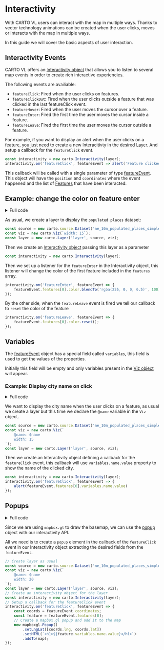 # Interactivity
With CARTO VL users can interact with the map in multiple ways. Thanks to vector technology animations can be created when the user clicks, moves or interacts with the map in multiple ways.

In this guide we will cover the basic aspects of user interaction.


## Interactivity Events

CARTO VL offers an [Interactivity object](https://carto.com/developers/carto-vl/reference/#cartointeractivity) that allows you to listen to several
map events in order to create rich interactive experiencies.

The following events are availiable:

- `featureClick`: Fired when the user clicks on features.
- `featureClickOut`: Fired when the user clicks outside a feature that was clicked in the last featureClick event.
- `featureHover`: Fired when the user moves the cursor over a feature.
- `featureEnter`: Fired the first time the user moves the cursor inside a feature.
- `featureLeave`: Fired the first time the user moves the cursor outside a feature.

For example, if you want to display an alert when the user clicks on a feature, you just need to create a new Interacitivty in the desired [Layer](https://carto.com/developers/carto-vl/reference/#cartolayer). And setup a callback for the `featureClick` event.


```js
const interactivity = new carto.Interactivity(layer);
interactivity.on('featureClick', featureEvent => alert('Feature clicked'));
```

This callback will be called with a single parameter of type [featureEvent](https://carto.com/developers/carto-vl/reference/#featureevent). This object will have the `position` and `coordinates` where the 
event happened and the list of [Features](https://carto.com/developers/carto-vl/reference/#feature) that have been interacted.

## Example: change the color on feature enter

<details>
  <summary>Full code</summary>

  ```html
<!DOCTYPE html>
<html>

<head>
    <title>Change color on feature enter | CARTO</title>
    <meta name="viewport" content="width=device-width, initial-scale=1.0">
    <meta charset="UTF-8">
    <!-- Include CARTO VL JS -->
    <script src="https://cartodb-libs.global.ssl.fastly.net/carto-vl/v0.3.0/carto-vl.js"></script>
    <!-- Include Mapbox GL JS -->
    <script src="https://cartodb-libs.global.ssl.fastly.net/mapbox-gl/v0.45.0-carto1/mapbox-gl.js"></script>
    <!-- Include Mapbox GL CSS -->
    <link href="https://api.tiles.mapbox.com/mapbox-gl-js/v0.45.0/mapbox-gl.css" rel="stylesheet" />
    <style>
        #map {
            position: absolute;
            height: 100%;
            width: 100%;
        }
    </style>
</head>

<body>
    <div id="map"></div>
    <script>
        const map = new mapboxgl.Map({
            container: 'map',
            style: 'https://basemaps.cartocdn.com/gl/voyager-gl-style/style.json',
            center: [-2, 40],
            zoom: 5,
            dragRotate: false
        });

        carto.setDefaultAuth({
            user: 'cartogl',
            apiKey: 'default_public'
        });

        const source = new carto.source.Dataset('ne_10m_populated_places_simple');
        const viz = new carto.Viz(`width: 15`);
        const layer = new carto.Layer('layer', source, viz);

        const interactivity = new carto.Interactivity(layer);
        interactivity.on('featureEnter', featureEvent => {
            featureEvent.features[0].color.blendTo('rgba(255, 0, 0, 0.5)', 100);
        });

        interactivity.on('featureLeave', featureEvent => {
            featureEvent.features[0].color.reset();
        });

        layer.addTo(map);
    </script>
</body>

</html>
```
</details>

As usual, we create a layer to display the `populated places` dataset:

```js
const source = new carto.source.Dataset('ne_10m_populated_places_simple');
const viz = new carto.Viz(`width: 15`);
const layer = new carto.Layer('layer', source, viz);
```

Then we create an [Interactivity object](https://carto.com/developers/carto-vl/reference/#cartointeractivity) passing this layer as a parameter


```js
const interactivity = new carto.Interactivity(layer);
```

Then we set up a listener for the `featureEnter` in the Interactivity object, this listener will change the color of the first
feature included in the `features` array.

```js
interactivity.on('featureEnter', featureEvent => {
    featureEvent.features[0].color.blendTo('rgba(255, 0, 0, 0.5)', 100);
});
```

By the other side, when the `featureLeave` event is fired we tell our callback to `reset` the color of the feature

```js
interactivity.on('featureLeave', featureEvent => {
    featureEvent.features[0].color.reset();
});
```


## Variables

The [featureEvent](https://carto.com/developers/carto-vl/reference/#featureevent) object has a special field called `variables`, this field
is used to get the values of the properties.

Initially this field will be empty and only variables present in the [Viz object](https://carto.com/developers/carto-vl/reference/#vizspec) will appear.

### Example: Display city name on click

<details>
  <summary>Full code</summary>

```html
<!DOCTYPE html>
<html>

<head>
    <title>Variables | CARTO</title>
    <meta name="viewport" content="width=device-width, initial-scale=1.0">
    <meta charset="UTF-8">
    <!-- Include CARTO VL JS -->
    <script src="https://cartodb-libs.global.ssl.fastly.net/carto-vl/v0.3.0/carto-vl.js"></script>
    <!-- Include Mapbox GL JS -->
    <script src="https://cartodb-libs.global.ssl.fastly.net/mapbox-gl/v0.45.0-carto1/mapbox-gl.js"></script>
    <!-- Include Mapbox GL CSS -->
    <link href="https://api.tiles.mapbox.com/mapbox-gl-js/v0.45.0/mapbox-gl.css" rel="stylesheet" />
    <style>
        #map {
            position: absolute;
            height: 100%;
            width: 100%;
        }
    </style>
</head>

<body>
    <div id="map"></div>
    <script>
        const map = new mapboxgl.Map({
            container: 'map',
            style: 'https://basemaps.cartocdn.com/gl/voyager-gl-style/style.json',
            center: [-2, 40],
            zoom: 5,
            dragRotate: false
        });

        carto.setDefaultAuth({
            user: 'cartogl',
            apiKey: 'default_public'
        });

        const source = new carto.source.Dataset('ne_10m_populated_places_simple');
        const viz = new carto.Viz(`
            @name: $name
            width: 15
        `);
        const layer = new carto.Layer('layer', source, viz);

        const interactivity = new carto.Interactivity(layer);
        interactivity.on('featureClick', featureEvent => {
            alert(featureEvent.features[0].variables.name.value)
        });

        layer.addTo(map);
    </script>
</body>

</html>
```
</details>

We want to display the city name when the user clicks on a feature, as usual we create a layer but this time we declare the `@name` variable
in the `Viz` object.

```js
const source = new carto.source.Dataset('ne_10m_populated_places_simple');
const viz = new carto.Viz(`
    @name: $name
    width: 15
`);
const layer = new carto.Layer('layer', source, viz);
```

Then we create an Interactivity object defining a callback for the  `featureClick` event, this callback will use `variables.name.value` property
to show the name of the clicked city.


```js
const interactivity = new carto.Interactivity(layer);
interactivity.on('featureClick', featureEvent => {
    alert(featureEvent.features[0].variables.name.value)
});
```


## Popups

<details>
  <summary>Full code</summary>

```html
<!DOCTYPE html>
<html>

<head>
    <title>Popups | CARTO</title>
    <meta name="viewport" content="width=device-width, initial-scale=1.0">
    <meta charset="UTF-8">
    <!-- Include CARTO VL JS -->
    <script src="https://cartodb-libs.global.ssl.fastly.net/carto-vl/v0.3.0/carto-vl.js"></script>
    <!-- Include Mapbox GL JS -->
    <script src="https://cartodb-libs.global.ssl.fastly.net/mapbox-gl/v0.45.0-carto1/mapbox-gl.js"></script>
    <!-- Include Mapbox GL CSS -->
    <link href="https://api.tiles.mapbox.com/mapbox-gl-js/v0.45.0/mapbox-gl.css" rel="stylesheet" />
    <style>
        #map {
            position: absolute;
            height: 100%;
            width: 100%;
        }
    </style>
</head>

<body>
    <div id="map"></div>
    <script>
        const map = new mapboxgl.Map({
            container: 'map',
            style: 'https://basemaps.cartocdn.com/gl/voyager-gl-style/style.json',
            center: [-2, 40],
            zoom: 5,
            dragRotate: false
        });

        carto.setDefaultAuth({
            user: 'cartogl',
            apiKey: 'default_public'
        });

        const source = new carto.source.Dataset('ne_10m_populated_places_simple');
        const viz = new carto.Viz(`
            @name: $name
            width: 20
        `);
        const layer = new carto.Layer('layer', source, viz);

        const interactivity = new carto.Interactivity(layer);
        interactivity.on('featureClick', featureEvent => {
            const coords = featureEvent.coordinates;
            const feature = featureEvent.features[0];
            if (!feature) {
                return;
            }
            new mapboxgl.Popup()
                .setLngLat([coords.lng, coords.lat])
                .setHTML(`<h1>${feature.variables.name.value}</h1>`)
                .addTo(map);
        });

        layer.addTo(map);
    </script>
</body>

</html>

```
</details>

Since we are using `mapbox.gl` to draw the basemap, we can use the [popup](https://www.mapbox.com/mapbox-gl-js/api#popup) object with our interactivity API.

All we need is to create a `popup` element in the callback of the `featureClick` event in our Interactivity object extracting the desired
fields from the `featureEvent`.


```js
// Create layer as usual
const source = new carto.source.Dataset('ne_10m_populated_places_simple');
const viz = new carto.Viz(`
    @name: $name
    width: 20
`);
const layer = new carto.Layer('layer', source, viz);
// Create an interactivity object for the layer
const interactivity = new carto.Interactivity(layer);
// Setup a callback for the featureClick event
interactivity.on('featureClick', featureEvent => {
    const coords = featureEvent.coordinates;
    const feature = featureEvent.features[0];
    // Create a mapbox.gl popup and add it to the map
    new mapboxgl.Popup()
        .setLngLat([coords.lng, coords.lat])
        .setHTML(`<h1>${feature.variables.name.value}</h1>`)
        .addTo(map);
});
```

